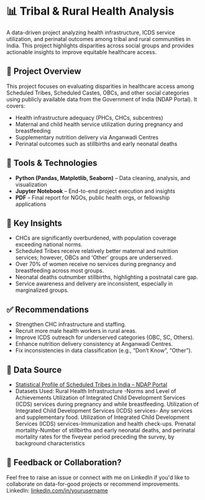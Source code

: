# 📊 Tribal & Rural Health Analysis

A data-driven project analyzing health infrastructure, ICDS service utilization, and perinatal outcomes among tribal and rural communities in India. This project highlights disparities across social groups and provides actionable insights to improve equitable healthcare access.

## 🧭 Project Overview

This project focuses on evaluating disparities in healthcare access among Scheduled Tribes, Scheduled Castes, OBCs, and other social categories using publicly available data from the Government of India (NDAP Portal). It covers:

- Health infrastructure adequacy (PHCs, CHCs, subcentres)
- Maternal and child health service utilization during pregnancy and breastfeeding
- Supplementary nutrition delivery via Anganwadi Centres
- Perinatal outcomes such as stillbirths and early neonatal deaths

## 🧰 Tools & Technologies

- **Python (Pandas, Matplotlib, Seaborn)** – Data cleaning, analysis, and visualization
- **Jupyter Notebook** – End-to-end project execution and insights
- **PDF** – Final report for NGOs, public health orgs, or fellowship applications

## 📌 Key Insights

- CHCs are significantly overburdened, with population coverage exceeding national norms.
- Scheduled Tribes receive relatively better maternal and nutrition services; however, OBCs and ‘Other’ groups are underserved.
- Over 70% of women receive no services during pregnancy and breastfeeding across most groups.
- Neonatal deaths outnumber stillbirths, highlighting a postnatal care gap.
- Service awareness and delivery are inconsistent, especially in marginalized groups.

## ✅ Recommendations

- Strengthen CHC infrastructure and staffing.
- Recruit more male health workers in rural areas.
- Improve ICDS outreach for underserved categories (OBC, SC, Others).
- Enhance nutrition delivery consistency at Anganwadi Centres.
- Fix inconsistencies in data classification (e.g., “Don’t Know”, “Other”).

## 📎 Data Source

- [Statistical Profile of Scheduled Tribes in India – NDAP Portal](https://ndap.niti.gov.in/collection/Statistical%20Profile%20of%20Scheduled%20Tribes%20in%20India%20-%202013/68)
- Datasets Used:
  Rural Health Infrastructure -Norms and Level of Achievements
  Utilization of Integrated Child Development Services (ICDS) services during pregnancy and while breastfeeding.
  Utilization of Integrated Child Development Services (ICDS) services- Any services and supplementary food.
  Utilization of Integrated Child Development Services (ICDS) services-Immunization and health check-ups.
  Prenatal mortality-Number of stillbirths and early neonatal deaths, and perinatal mortality rates for the fiveyear period preceding the survey, by background characteristics

## 📣 Feedback or Collaboration?

Feel free to raise an issue or connect with me on LinkedIn if you'd like to collaborate on data-for-good projects or recommend improvements.
LinkedIn: [linkedin.com/in/yourusername](https://www.linkedin.com/in/nagalakshmi-965934221)



